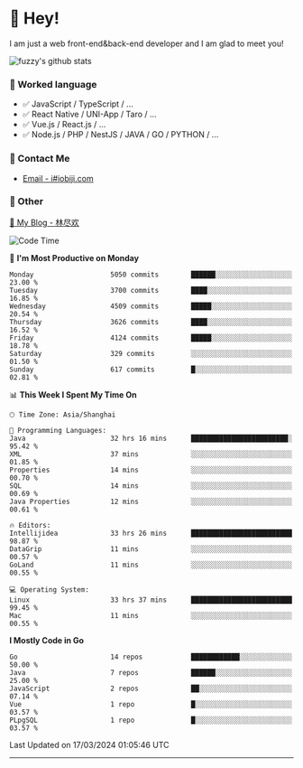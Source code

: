 # 👋 Hey!

I am just a web front-end&back-end developer and I am glad to meet you!

![fuzzy's github stats](https://github-readme-stats.vercel.app/api?username=JaydenForYou&&show_icons=true&&title_color=1abc9c&&icon_color=1abc9c)


### 📝 Worked language

- ✅ JavaScript / TypeScript / ...
- ✅ React Native / UNI-App / Taro / ...
- ✅ Vue.js / React.js / ...
- ✅ Node.js / PHP / NestJS / JAVA / GO / PYTHON / ...

### 📮 Contact Me

- [Email - i#iobiji.com](mailto:i@iobiji.com)


### 🤪 Other

[📌 My Blog - 林尽欢](https://iobiji.com)

<!--START_SECTION:waka-->
![Code Time](http://img.shields.io/badge/Code%20Time-331%20hrs-blue)

📅 **I'm Most Productive on Monday** 

```text
Monday                   5050 commits        ██████░░░░░░░░░░░░░░░░░░░   23.00 % 
Tuesday                  3700 commits        ████░░░░░░░░░░░░░░░░░░░░░   16.85 % 
Wednesday                4509 commits        █████░░░░░░░░░░░░░░░░░░░░   20.54 % 
Thursday                 3626 commits        ████░░░░░░░░░░░░░░░░░░░░░   16.52 % 
Friday                   4124 commits        █████░░░░░░░░░░░░░░░░░░░░   18.78 % 
Saturday                 329 commits         ░░░░░░░░░░░░░░░░░░░░░░░░░   01.50 % 
Sunday                   617 commits         █░░░░░░░░░░░░░░░░░░░░░░░░   02.81 % 
```


📊 **This Week I Spent My Time On** 

```text
🕑︎ Time Zone: Asia/Shanghai

💬 Programming Languages: 
Java                     32 hrs 16 mins      ████████████████████████░   95.42 % 
XML                      37 mins             ░░░░░░░░░░░░░░░░░░░░░░░░░   01.85 % 
Properties               14 mins             ░░░░░░░░░░░░░░░░░░░░░░░░░   00.70 % 
SQL                      14 mins             ░░░░░░░░░░░░░░░░░░░░░░░░░   00.69 % 
Java Properties          12 mins             ░░░░░░░░░░░░░░░░░░░░░░░░░   00.61 % 

🔥 Editors: 
Intellijidea             33 hrs 26 mins      █████████████████████████   98.87 % 
DataGrip                 11 mins             ░░░░░░░░░░░░░░░░░░░░░░░░░   00.57 % 
GoLand                   11 mins             ░░░░░░░░░░░░░░░░░░░░░░░░░   00.55 % 

💻 Operating System: 
Linux                    33 hrs 37 mins      █████████████████████████   99.45 % 
Mac                      11 mins             ░░░░░░░░░░░░░░░░░░░░░░░░░   00.55 % 
```

**I Mostly Code in Go** 

```text
Go                       14 repos            ████████████░░░░░░░░░░░░░   50.00 % 
Java                     7 repos             ██████░░░░░░░░░░░░░░░░░░░   25.00 % 
JavaScript               2 repos             ██░░░░░░░░░░░░░░░░░░░░░░░   07.14 % 
Vue                      1 repo              █░░░░░░░░░░░░░░░░░░░░░░░░   03.57 % 
PLpgSQL                  1 repo              █░░░░░░░░░░░░░░░░░░░░░░░░   03.57 % 
```




 Last Updated on 17/03/2024 01:05:46 UTC
<!--END_SECTION:waka-->
---
